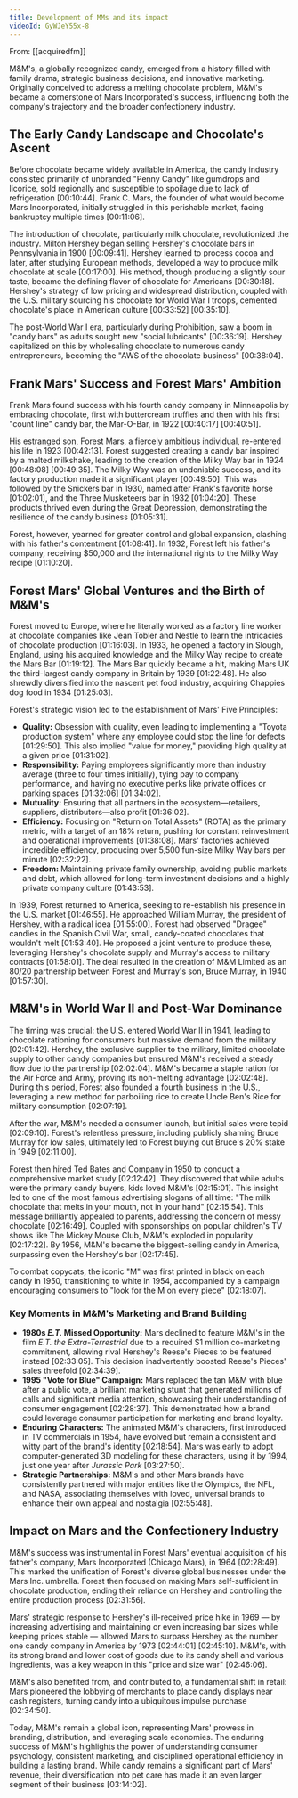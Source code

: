 ```yaml
---
title: Development of MMs and its impact
videoId: GyWJeY55x-8
---
```


From: [[acquiredfm]] <br/> 

M&M's, a globally recognized candy, emerged from a history filled with family drama, strategic business decisions, and innovative marketing. Originally conceived to address a melting chocolate problem, M&M's became a cornerstone of Mars Incorporated's success, influencing both the company's trajectory and the broader confectionery industry.

## The Early Candy Landscape and Chocolate's Ascent

Before chocolate became widely available in America, the candy industry consisted primarily of unbranded "Penny Candy" like gumdrops and licorice, sold regionally and susceptible to spoilage due to lack of refrigeration <a class="yt-timestamp" data-t="00:10:44">[00:10:44]</a>. Frank C. Mars, the founder of what would become Mars Incorporated, initially struggled in this perishable market, facing bankruptcy multiple times <a class="yt-timestamp" data-t="00:11:06">[00:11:06]</a>.

The introduction of chocolate, particularly milk chocolate, revolutionized the industry. Milton Hershey began selling Hershey's chocolate bars in Pennsylvania in 1900 <a class="yt-timestamp" data-t="00:09:41">[00:09:41]</a>. Hershey learned to process cocoa and later, after studying European methods, developed a way to produce milk chocolate at scale <a class="yt-timestamp" data-t="00:17:00">[00:17:00]</a>. His method, though producing a slightly sour taste, became the defining flavor of chocolate for Americans <a class="yt-timestamp" data-t="00:30:18">[00:30:18]</a>. Hershey's strategy of low pricing and widespread distribution, coupled with the U.S. military sourcing his chocolate for World War I troops, cemented chocolate's place in American culture <a class="yt-timestamp" data-t="00:33:52">[00:33:52]</a> <a class="yt-timestamp" data-t="00:35:10">[00:35:10]</a>.

The post-World War I era, particularly during Prohibition, saw a boom in "candy bars" as adults sought new "social lubricants" <a class="yt-timestamp" data-t="00:36:19">[00:36:19]</a>. Hershey capitalized on this by wholesaling chocolate to numerous candy entrepreneurs, becoming the "AWS of the chocolate business" <a class="yt-timestamp" data-t="00:38:04">[00:38:04]</a>.

## Frank Mars' Success and Forest Mars' Ambition

Frank Mars found success with his fourth candy company in Minneapolis by embracing chocolate, first with buttercream truffles and then with his first "count line" candy bar, the Mar-O-Bar, in 1922 <a class="yt-timestamp" data-t="00:40:17">[00:40:17]</a> <a class="yt-timestamp" data-t="00:40:51">[00:40:51]</a>.

His estranged son, Forest Mars, a fiercely ambitious individual, re-entered his life in 1923 <a class="yt-timestamp" data-t="00:42:13">[00:42:13]</a>. Forest suggested creating a candy bar inspired by a malted milkshake, leading to the creation of the Milky Way bar in 1924 <a class="yt-timestamp" data-t="00:48:08">[00:48:08]</a> <a class="yt-timestamp" data-t="00:49:35">[00:49:35]</a>. The Milky Way was an undeniable success, and its factory production made it a significant player <a class="yt-timestamp" data-t="00:49:50">[00:49:50]</a>. This was followed by the Snickers bar in 1930, named after Frank's favorite horse <a class="yt-timestamp" data-t="01:02:01">[01:02:01]</a>, and the Three Musketeers bar in 1932 <a class="yt-timestamp" data-t="01:04:20">[01:04:20]</a>. These products thrived even during the Great Depression, demonstrating the resilience of the candy business <a class="yt-timestamp" data-t="01:05:31">[01:05:31]</a>.

Forest, however, yearned for greater control and global expansion, clashing with his father's contentment <a class="yt-timestamp" data-t="01:08:41">[01:08:41]</a>. In 1932, Forest left his father's company, receiving $50,000 and the international rights to the Milky Way recipe <a class="yt-timestamp" data-t="01:10:20">[01:10:20]</a>.

## Forest Mars' Global Ventures and the Birth of M&M's

Forest moved to Europe, where he literally worked as a factory line worker at chocolate companies like Jean Tobler and Nestle to learn the intricacies of chocolate production <a class="yt-timestamp" data-t="01:16:03">[01:16:03]</a>. In 1933, he opened a factory in Slough, England, using his acquired knowledge and the Milky Way recipe to create the Mars Bar <a class="yt-timestamp" data-t="01:19:12">[01:19:12]</a>. The Mars Bar quickly became a hit, making Mars UK the third-largest candy company in Britain by 1939 <a class="yt-timestamp" data-t="01:22:48">[01:22:48]</a>. He also shrewdly diversified into the nascent pet food industry, acquiring Chappies dog food in 1934 <a class="yt-timestamp" data-t="01:25:03">[01:25:03]</a>.

Forest's strategic vision led to the establishment of Mars' Five Principles:
*   **Quality:** Obsession with quality, even leading to implementing a "Toyota production system" where any employee could stop the line for defects <a class="yt-timestamp" data-t="01:29:50">[01:29:50]</a>. This also implied "value for money," providing high quality at a given price <a class="yt-timestamp" data-t="01:31:02">[01:31:02]</a>.
*   **Responsibility:** Paying employees significantly more than industry average (three to four times initially), tying pay to company performance, and having no executive perks like private offices or parking spaces <a class="yt-timestamp" data-t="01:32:06">[01:32:06]</a> <a class="yt-timestamp" data-t="01:34:02">[01:34:02]</a>.
*   **Mutuality:** Ensuring that all partners in the ecosystem—retailers, suppliers, distributors—also profit <a class="yt-timestamp" data-t="01:36:02">[01:36:02]</a>.
*   **Efficiency:** Focusing on "Return on Total Assets" (ROTA) as the primary metric, with a target of an 18% return, pushing for constant reinvestment and operational improvements <a class="yt-timestamp" data-t="01:38:08">[01:38:08]</a>. Mars' factories achieved incredible efficiency, producing over 5,500 fun-size Milky Way bars per minute <a class="yt-timestamp" data-t="02:32:22">[02:32:22]</a>.
*   **Freedom:** Maintaining private family ownership, avoiding public markets and debt, which allowed for long-term investment decisions and a highly private company culture <a class="yt-timestamp" data-t="01:43:53">[01:43:53]</a>.

In 1939, Forest returned to America, seeking to re-establish his presence in the U.S. market <a class="yt-timestamp" data-t="01:46:55">[01:46:55]</a>. He approached William Murray, the president of Hershey, with a radical idea <a class="yt-timestamp" data-t="01:55:00">[01:55:00]</a>. Forest had observed "Dragee" candies in the Spanish Civil War, small, candy-coated chocolates that wouldn't melt <a class="yt-timestamp" data-t="01:53:40">[01:53:40]</a>. He proposed a joint venture to produce these, leveraging Hershey's chocolate supply and Murray's access to military contracts <a class="yt-timestamp" data-t="01:58:01">[01:58:01]</a>. The deal resulted in the creation of M&M Limited as an 80/20 partnership between Forest and Murray's son, Bruce Murray, in 1940 <a class="yt-timestamp" data-t="01:57:30">[01:57:30]</a>.

## M&M's in World War II and Post-War Dominance

The timing was crucial: the U.S. entered World War II in 1941, leading to chocolate rationing for consumers but massive demand from the military <a class="yt-timestamp" data-t="02:01:42">[02:01:42]</a>. Hershey, the exclusive supplier to the military, limited chocolate supply to other candy companies but ensured M&M's received a steady flow due to the partnership <a class="yt-timestamp" data-t="02:02:04">[02:02:04]</a>. M&M's became a staple ration for the Air Force and Army, proving its non-melting advantage <a class="yt-timestamp" data-t="02:02:48">[02:02:48]</a>. During this period, Forest also founded a fourth business in the U.S., leveraging a new method for parboiling rice to create Uncle Ben's Rice for military consumption <a class="yt-timestamp" data-t="02:07:19">[02:07:19]</a>.

After the war, M&M's needed a consumer launch, but initial sales were tepid <a class="yt-timestamp" data-t="02:09:10">[02:09:10]</a>. Forest's relentless pressure, including publicly shaming Bruce Murray for low sales, ultimately led to Forest buying out Bruce's 20% stake in 1949 <a class="yt-timestamp" data-t="02:11:00">[02:11:00]</a>.

Forest then hired Ted Bates and Company in 1950 to conduct a comprehensive market study <a class="yt-timestamp" data-t="02:12:42">[02:12:42]</a>. They discovered that while adults were the primary candy buyers, kids loved M&M's <a class="yt-timestamp" data-t="02:15:01">[02:15:01]</a>. This insight led to one of the most famous advertising slogans of all time: "The milk chocolate that melts in your mouth, not in your hand" <a class="yt-timestamp" data-t="02:15:54">[02:15:54]</a>. This message brilliantly appealed to parents, addressing the concern of messy chocolate <a class="yt-timestamp" data-t="02:16:49">[02:16:49]</a>. Coupled with sponsorships on popular children's TV shows like The Mickey Mouse Club, M&M's exploded in popularity <a class="yt-timestamp" data-t="02:17:22">[02:17:22]</a>. By 1956, M&M's became the biggest-selling candy in America, surpassing even the Hershey's bar <a class="yt-timestamp" data-t="02:17:45">[02:17:45]</a>.

To combat copycats, the iconic "M" was first printed in black on each candy in 1950, transitioning to white in 1954, accompanied by a campaign encouraging consumers to "look for the M on every piece" <a class="yt-timestamp" data-t="02:18:07">[02:18:07]</a>.

### Key Moments in M&M's Marketing and Brand Building

*   **1980s *E.T.* Missed Opportunity:** Mars declined to feature M&M's in the film *E.T. the Extra-Terrestrial* due to a required $1 million co-marketing commitment, allowing rival Hershey's Reese's Pieces to be featured instead <a class="yt-timestamp" data-t="02:33:05">[02:33:05]</a>. This decision inadvertently boosted Reese's Pieces' sales threefold <a class="yt-timestamp" data-t="02:34:39">[02:34:39]</a>.
*   **1995 "Vote for Blue" Campaign:** Mars replaced the tan M&M with blue after a public vote, a brilliant marketing stunt that generated millions of calls and significant media attention, showcasing their understanding of consumer engagement <a class="yt-timestamp" data-t="02:28:37">[02:28:37]</a>. This demonstrated how a brand could leverage consumer participation for marketing and brand loyalty.
*   **Enduring Characters:** The animated M&M's characters, first introduced in TV commercials in 1954, have evolved but remain a consistent and witty part of the brand's identity <a class="yt-timestamp" data-t="02:18:54">[02:18:54]</a>. Mars was early to adopt computer-generated 3D modeling for these characters, using it by 1994, just one year after *Jurassic Park* <a class="yt-timestamp" data-t="03:27:50">[03:27:50]</a>.
*   **Strategic Partnerships:** M&M's and other Mars brands have consistently partnered with major entities like the Olympics, the NFL, and NASA, associating themselves with loved, universal brands to enhance their own appeal and nostalgia <a class="yt-timestamp" data-t="02:55:48">[02:55:48]</a>.

## Impact on Mars and the Confectionery Industry

M&M's success was instrumental in Forest Mars' eventual acquisition of his father's company, Mars Incorporated (Chicago Mars), in 1964 <a class="yt-timestamp" data-t="02:28:49">[02:28:49]</a>. This marked the unification of Forest's diverse global businesses under the Mars Inc. umbrella. Forest then focused on making Mars self-sufficient in chocolate production, ending their reliance on Hershey and controlling the entire production process <a class="yt-timestamp" data-t="02:31:56">[02:31:56]</a>.

Mars' strategic response to Hershey's ill-received price hike in 1969 — by increasing advertising and maintaining or even increasing bar sizes while keeping prices stable — allowed Mars to surpass Hershey as the number one candy company in America by 1973 <a class="yt-timestamp" data-t="02:44:01">[02:44:01]</a> <a class="yt-timestamp" data-t="02:45:10">[02:45:10]</a>. M&M's, with its strong brand and lower cost of goods due to its candy shell and various ingredients, was a key weapon in this "price and size war" <a class="yt-timestamp" data-t="02:46:06">[02:46:06]</a>.

M&M's also benefited from, and contributed to, a fundamental shift in retail: Mars pioneered the lobbying of merchants to place candy displays near cash registers, turning candy into a ubiquitous impulse purchase <a class="yt-timestamp" data-t="02:34:50">[02:34:50]</a>.

Today, M&M's remain a global icon, representing Mars' prowess in branding, distribution, and leveraging scale economies. The enduring success of M&M's highlights the power of understanding consumer psychology, consistent marketing, and disciplined operational efficiency in building a lasting brand. While candy remains a significant part of Mars' revenue, their diversification into pet care has made it an even larger segment of their business <a class="yt-timestamp" data-t="03:14:02">[03:14:02]</a>.